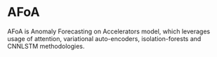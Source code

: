 # AFoA
AFoA is Anomaly Forecasting on Accelerators model, which leverages usage of attention, variational auto-encoders, isolation-forests and CNNLSTM methodologies.
